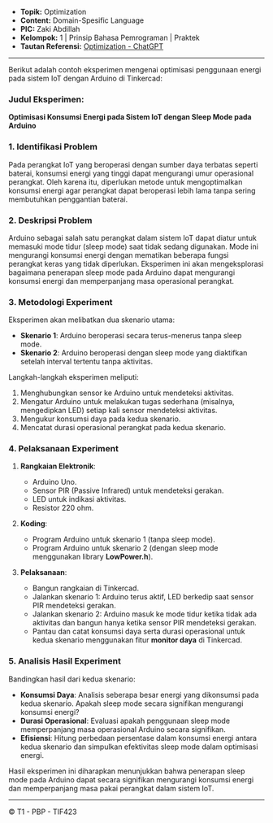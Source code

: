 
- **Topik:** Optimization
- **Content:** Domain-Spesific Language
- **PIC:** Zaki Abdillah
- **Kelompok:** 1 | Prinsip Bahasa Pemrograman | Praktek
- **Tautan Referensi:** [Optimization - ChatGPT](https://chatgpt.com/share/b35f7c81-a6c8-4202-a55e-54673b353b29)

---

Berikut adalah contoh eksperimen mengenai optimisasi penggunaan energi pada sistem IoT dengan Arduino di Tinkercad:

### Judul Eksperimen:  
**Optimisasi Konsumsi Energi pada Sistem IoT dengan Sleep Mode pada Arduino**

### 1. Identifikasi Problem
Pada perangkat IoT yang beroperasi dengan sumber daya terbatas seperti baterai, konsumsi energi yang tinggi dapat mengurangi umur operasional perangkat. Oleh karena itu, diperlukan metode untuk mengoptimalkan konsumsi energi agar perangkat dapat beroperasi lebih lama tanpa sering membutuhkan penggantian baterai.

### 2. Deskripsi Problem
Arduino sebagai salah satu perangkat dalam sistem IoT dapat diatur untuk memasuki mode tidur (sleep mode) saat tidak sedang digunakan. Mode ini mengurangi konsumsi energi dengan mematikan beberapa fungsi perangkat keras yang tidak diperlukan. Eksperimen ini akan mengeksplorasi bagaimana penerapan sleep mode pada Arduino dapat mengurangi konsumsi energi dan memperpanjang masa operasional perangkat.

### 3. Metodologi Experiment
Eksperimen akan melibatkan dua skenario utama:
- **Skenario 1**: Arduino beroperasi secara terus-menerus tanpa sleep mode.
- **Skenario 2**: Arduino beroperasi dengan sleep mode yang diaktifkan setelah interval tertentu tanpa aktivitas.

Langkah-langkah eksperimen meliputi:
1. Menghubungkan sensor ke Arduino untuk mendeteksi aktivitas.
2. Mengatur Arduino untuk melakukan tugas sederhana (misalnya, mengedipkan LED) setiap kali sensor mendeteksi aktivitas.
3. Mengukur konsumsi daya pada kedua skenario.
4. Mencatat durasi operasional perangkat pada kedua skenario.

### 4. Pelaksanaan Experiment
1. **Rangkaian Elektronik**:
   - Arduino Uno.
   - Sensor PIR (Passive Infrared) untuk mendeteksi gerakan.
   - LED untuk indikasi aktivitas.
   - Resistor 220 ohm.

2. **Koding**:
   - Program Arduino untuk skenario 1 (tanpa sleep mode).
   - Program Arduino untuk skenario 2 (dengan sleep mode menggunakan library **LowPower.h**).

3. **Pelaksanaan**:
   - Bangun rangkaian di Tinkercad.
   - Jalankan skenario 1: Arduino terus aktif, LED berkedip saat sensor PIR mendeteksi gerakan.
   - Jalankan skenario 2: Arduino masuk ke mode tidur ketika tidak ada aktivitas dan bangun hanya ketika sensor PIR mendeteksi gerakan.
   - Pantau dan catat konsumsi daya serta durasi operasional untuk kedua skenario menggunakan fitur **monitor daya** di Tinkercad.

### 5. Analisis Hasil Experiment
Bandingkan hasil dari kedua skenario:
- **Konsumsi Daya**: Analisis seberapa besar energi yang dikonsumsi pada kedua skenario. Apakah sleep mode secara signifikan mengurangi konsumsi energi?
- **Durasi Operasional**: Evaluasi apakah penggunaan sleep mode memperpanjang masa operasional Arduino secara signifikan.
- **Efisiensi**: Hitung perbedaan persentase dalam konsumsi energi antara kedua skenario dan simpulkan efektivitas sleep mode dalam optimisasi energi.

Hasil eksperimen ini diharapkan menunjukkan bahwa penerapan sleep mode pada Arduino dapat secara signifikan mengurangi konsumsi energi dan memperpanjang masa pakai perangkat dalam sistem IoT.

---

© T1 - PBP - TIF423
